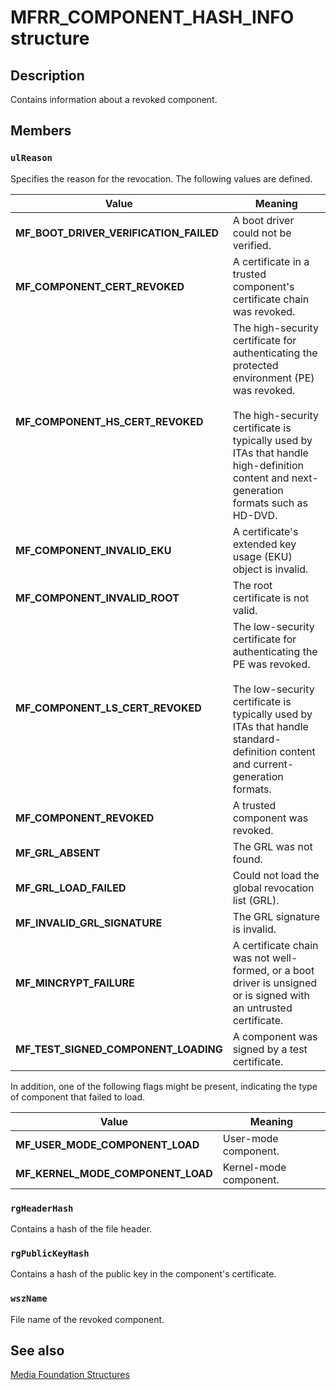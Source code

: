 # MFRR_COMPONENT_HASH_INFO structure

## Description

Contains information about a revoked component.

## Members

### `ulReason`

Specifies the reason for the revocation. The following values are defined.

| Value | Meaning |
| --- | --- |
| **MF_BOOT_DRIVER_VERIFICATION_FAILED** | A boot driver could not be verified. |
| **MF_COMPONENT_CERT_REVOKED** | A certificate in a trusted component's certificate chain was revoked. |
| **MF_COMPONENT_HS_CERT_REVOKED** | The high-security certificate for authenticating the protected environment (PE) was revoked.<br><br>The high-security certificate is typically used by ITAs that handle high-definition content and next-generation formats such as HD-DVD. |
| **MF_COMPONENT_INVALID_EKU** | A certificate's extended key usage (EKU) object is invalid. |
| **MF_COMPONENT_INVALID_ROOT** | The root certificate is not valid. |
| **MF_COMPONENT_LS_CERT_REVOKED** | The low-security certificate for authenticating the PE was revoked.<br><br>The low-security certificate is typically used by ITAs that handle standard-definition content and current-generation formats. |
| **MF_COMPONENT_REVOKED** | A trusted component was revoked. |
| **MF_GRL_ABSENT** | The GRL was not found. |
| **MF_GRL_LOAD_FAILED** | Could not load the global revocation list (GRL). |
| **MF_INVALID_GRL_SIGNATURE** | The GRL signature is invalid. |
| **MF_MINCRYPT_FAILURE** | A certificate chain was not well-formed, or a boot driver is unsigned or is signed with an untrusted certificate. |
| **MF_TEST_SIGNED_COMPONENT_LOADING** | A component was signed by a test certificate. |

In addition, one of the following flags might be present, indicating the type of component that failed to load.

| Value | Meaning |
| --- | --- |
| **MF_USER_MODE_COMPONENT_LOAD** | User-mode component. |
| **MF_KERNEL_MODE_COMPONENT_LOAD** | Kernel-mode component. |

### `rgHeaderHash`

Contains a hash of the file header.

### `rgPublicKeyHash`

Contains a hash of the public key in the component's certificate.

### `wszName`

File name of the revoked component.

## See also

[Media Foundation Structures](https://learn.microsoft.com/windows/desktop/medfound/media-foundation-structures)